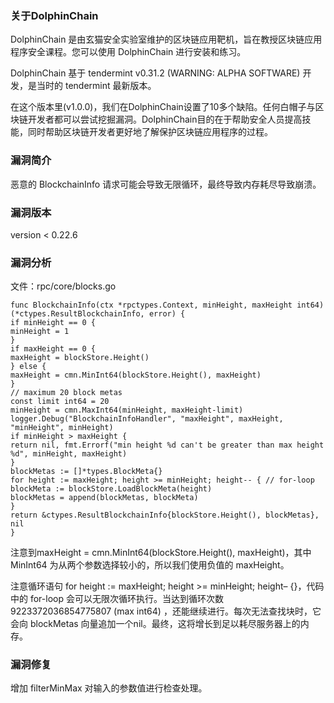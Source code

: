 ### 关于DolphinChain

DolphinChain 是由玄猫安全实验室维护的区块链应用靶机，旨在教授区块链应用程序安全课程。您可以使用 DolphinChain 进行安装和练习。

DolphinChain 基于 tendermint v0.31.2 (WARNING: ALPHA SOFTWARE) 开发，是当时的 tendermint 最新版本。

在这个版本里(v1.0.0)，我们在DolphinChain设置了10多个缺陷。任何白帽子与区块链开发者都可以尝试挖掘漏洞。DolphinChain目的在于帮助安全人员提高技能，同时帮助区块链开发者更好地了解保护区块链应用程序的过程。

### 漏洞简介

恶意的 BlockchainInfo 请求可能会导致无限循环，最终导致内存耗尽导致崩溃。

### 漏洞版本

version < 0.22.6

### 漏洞分析

文件：rpc/core/blocks.go

```
func BlockchainInfo(ctx *rpctypes.Context, minHeight, maxHeight int64) (*ctypes.ResultBlockchainInfo, error) {
if minHeight == 0 {
minHeight = 1
}
if maxHeight == 0 {
maxHeight = blockStore.Height()
} else {
maxHeight = cmn.MinInt64(blockStore.Height(), maxHeight)
}
// maximum 20 block metas
const limit int64 = 20
minHeight = cmn.MaxInt64(minHeight, maxHeight-limit)
logger.Debug("BlockchainInfoHandler", "maxHeight", maxHeight, "minHeight", minHeight)
if minHeight > maxHeight {
return nil, fmt.Errorf("min height %d can't be greater than max height %d", minHeight, maxHeight)
}
blockMetas := []*types.BlockMeta{}
for height := maxHeight; height >= minHeight; height-- { // for-loop
blockMeta := blockStore.LoadBlockMeta(height)
blockMetas = append(blockMetas, blockMeta)
}
return &ctypes.ResultBlockchainInfo{blockStore.Height(), blockMetas}, nil
}
```

注意到maxHeight = cmn.MinInt64(blockStore.Height(), maxHeight)，其中 MinInt64 为从两个参数选择较小的，所以我们使用负值的 maxHeight。

注意循环语句 for height := maxHeight; height >= minHeight; height– {}，代码中的 for-loop 会可以无限次循环执行。当达到循环次数 9223372036854775807 (max int64) ，还能继续进行。每次无法查找块时，它会向 blockMetas 向量追加一个nil。最终，这将增长到足以耗尽服务器上的内存。

### 漏洞修复

增加 filterMinMax 对输入的参数值进行检查处理。